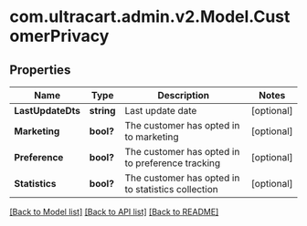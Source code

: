 # com.ultracart.admin.v2.Model.CustomerPrivacy
## Properties

Name | Type | Description | Notes
------------ | ------------- | ------------- | -------------
**LastUpdateDts** | **string** | Last update date | [optional] 
**Marketing** | **bool?** | The customer has opted in to marketing | [optional] 
**Preference** | **bool?** | The customer has opted in to preference tracking | [optional] 
**Statistics** | **bool?** | The customer has opted in to statistics collection | [optional] 


[[Back to Model list]](../README.md#documentation-for-models) [[Back to API list]](../README.md#documentation-for-api-endpoints) [[Back to README]](../README.md)

